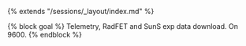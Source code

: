 {% extends "/sessions/_layout/index.md" %}

{% block goal %}
Telemetry, RadFET and SunS exp data download. On 9600.
{% endblock %}
